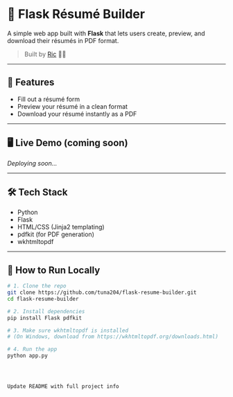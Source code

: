 # 📝 Flask Résumé Builder

A simple web app built with **Flask** that lets users create, preview, and download their résumés in PDF format.

> Built by [Ric](https://github.com/tuna204) 💼✨

---

## 🚀 Features

- Fill out a résumé form
- Preview your résumé in a clean format
- Download your résumé instantly as a PDF

---

## 🖥️ Live Demo (coming soon)

*Deploying soon...*

---

## 🛠 Tech Stack

- Python
- Flask
- HTML/CSS (Jinja2 templating)
- pdfkit (for PDF generation)
- wkhtmltopdf

---

## 🧪 How to Run Locally

```bash
# 1. Clone the repo
git clone https://github.com/tuna204/flask-resume-builder.git
cd flask-resume-builder

# 2. Install dependencies
pip install Flask pdfkit

# 3. Make sure wkhtmltopdf is installed
# (On Windows, download from https://wkhtmltopdf.org/downloads.html)

# 4. Run the app
python app.py




Update README with full project info
